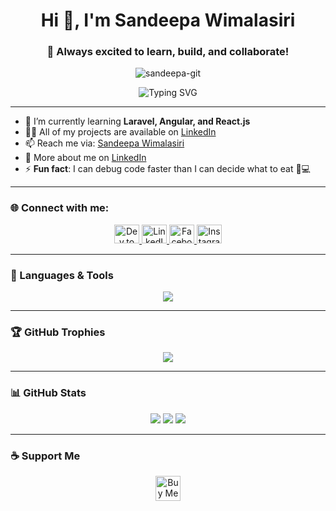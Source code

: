 <h1 align="center">Hi 👋, I'm Sandeepa Wimalasiri</h1>
<h3 align="center">🚀 Always excited to learn, build, and collaborate!</h3>

<p align="center">
  <img src="https://komarev.com/ghpvc/?username=sandeepa-git&label=Profile%20views&color=0e75b6&style=flat" alt="sandeepa-git" />
</p>

<p align="center">
  <img src="https://readme-typing-svg.demolab.com?font=Fira+Code&size=22&pause=1000&color=F7941D&center=true&vCenter=true&multiline=true&width=600&lines=Frontend+Dev+%7C+AI+Enthusiast+%7C+Cloud+Explorer;" alt="Typing SVG" />
</p>

---

- 🌱 I’m currently learning **Laravel, Angular, and React.js**
- 👨‍💻 All of my projects are available on [LinkedIn](https://www.linkedin.com/in/sandeepa-wimalasiri/)
- 📫 Reach me via: [Sandeepa Wimalasiri](https://sandeepa-wimalasiri.vercel.app/)
- 📄 More about me on [LinkedIn](https://www.linkedin.com/in/sandeepa-wimalasiri/)
- ⚡ **Fun fact**: I can debug code faster than I can decide what to eat 🍔💻

---

### 🌐 Connect with me:

<p align="center">
  <a href="https://dev.to/sandeepa_vimukthi_750b5b2" target="_blank">
    <img src="https://raw.githubusercontent.com/rahuldkjain/github-profile-readme-generator/master/src/images/icons/Social/devto.svg" height="30" width="40" alt="Dev.to" />
  </a>
  <a href="https://www.linkedin.com/in/sandeepa-wimalasiri/" target="_blank">
    <img src="https://raw.githubusercontent.com/rahuldkjain/github-profile-readme-generator/master/src/images/icons/Social/linked-in-alt.svg" height="30" width="40" alt="LinkedIn" />
  </a>
  <a href="https://www.facebook.com/sandeepa.vimukthi.12" target="_blank">
    <img src="https://raw.githubusercontent.com/rahuldkjain/github-profile-readme-generator/master/src/images/icons/Social/facebook.svg" height="30" width="40" alt="Facebook" />
  </a>
  <a href="https://www.instagram.com/_p_a_t_h_f_i_n_d_e_r_/" target="_blank">
    <img src="https://raw.githubusercontent.com/rahuldkjain/github-profile-readme-generator/master/src/images/icons/Social/instagram.svg" height="30" width="40" alt="Instagram" />
  </a>
</p>



---

### 🧰 Languages & Tools

<p align="center">
  <img src="https://skillicons.dev/icons?i=react,angular,flutter,laravel,nextjs,tailwind,html,css,js,ts,java,cpp,python,c,mysql,mongodb,firebase,aws,gcp,docker,tensorflow,git,github,vscode" />
</p>

---

### 🏆 GitHub Trophies

<p align="center">
  <img src="https://github-profile-trophy.vercel.app/?username=sandeepa-git&theme=gruvbox&no-frame=true&no-bg=true&margin-w=10" />
</p>

---

### 📊 GitHub Stats

<p align="center">
  <img src="https://github-readme-stats.vercel.app/api?username=sandeepa-git&show_icons=true&theme=tokyonight&hide_border=true" />
  <img src="https://github-readme-streak-stats.herokuapp.com/?user=sandeepa-git&theme=tokyonight&hide_border=true" />
  <img src="https://github-readme-stats.vercel.app/api/top-langs/?username=sandeepa-git&layout=compact&theme=tokyonight&hide_border=true" />
</p>

---

### ☕ Support Me

<p align="center">
  <a href="https://ko-fi.com/Manage" target="_blank">
    <img src="https://cdn.ko-fi.com/cdn/kofi3.png?v=3" height="40" alt="Buy Me A Coffee" />
  </a>
</p>
